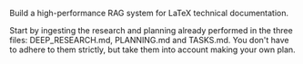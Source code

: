 Build a high-performance RAG system for LaTeX technical documentation.

Start by ingesting the research and planning already performed in the three files: DEEP_RESEARCH.md, PLANNING.md and TASKS.md. You don't have to adhere to them strictly, but take them into account making your own plan. 